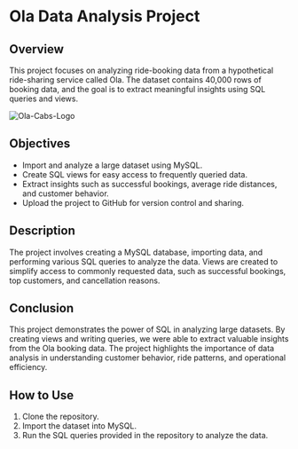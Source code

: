 # Ola Data Analysis Project

## Overview
This project focuses on analyzing ride-booking data from a hypothetical ride-sharing service called Ola. The dataset contains 40,000 rows of booking data, and the goal is to extract meaningful insights using SQL queries and views.

![Ola-Cabs-Logo](https://github.com/user-attachments/assets/6484fe3d-e0e6-4171-98bd-6de73843f202)






## Objectives
- Import and analyze a large dataset using MySQL.
- Create SQL views for easy access to frequently queried data.
- Extract insights such as successful bookings, average ride distances, and customer behavior.
- Upload the project to GitHub for version control and sharing.

## Description
The project involves creating a MySQL database, importing data, and performing various SQL queries to analyze the data. Views are created to simplify access to commonly requested data, such as successful bookings, top customers, and cancellation reasons.

## Conclusion
This project demonstrates the power of SQL in analyzing large datasets. By creating views and writing queries, we were able to extract valuable insights from the Ola booking data. The project highlights the importance of data analysis in understanding customer behavior, ride patterns, and operational efficiency.

## How to Use
1. Clone the repository.
2. Import the dataset into MySQL.
3. Run the SQL queries provided in the repository to analyze the data.




